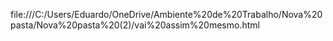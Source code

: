 file:///C:/Users/Eduardo/OneDrive/Ambiente%20de%20Trabalho/Nova%20pasta/Nova%20pasta%20(2)/vai%20assim%20mesmo.html
